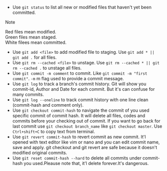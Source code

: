 - Use `git status` to list all new or modified files that haven't yet been committed.
> [!NOTE]
> Red files mean modified.
> <br/>
> Green files mean staged.
> <br/>
> White filees mean committed.
- Use `git add <file>` to add modified file to staging. Use `git add * || git add .` for all files.
- Use `git rm --cached <file>` to unstage. Use `git rm --cached * || git rm --cached .` to unstage all files.
- Use `git commit -m comment` to commit. Like `git commit -m "first commit"`. `-m` m flag used to provide a commit message.
- Use `git log` to track a branch's commit history. Git will show you commit-id, Author and Date for each commit. But it's can confuse for many commits.
- Use `git log --oneline` to track commit history with one line clean (commit-hash and comment only).
- Use `git checkout commit-hash` to navigate the commit of you used specific commit of commit hash. It will delete all files, codes and commits before your checking out of commit. If you want to go back for last commit use `git checkout branch_name` like `git checkout master`. Use `Ctrl+shift+C` to copy text from terminal.
- Use `git revert commit-hash` to revert commit as new commit. It'l opened with text editor like vim or nano and you can edit commit name, save and apply. git checkout and git revert are safe because it doesn't modified original commits.
- Use `git reset commit-hash --hard` to delete all commits under commit-hash you used.Pleause note that, it'l delete forever.It's dangerous.
